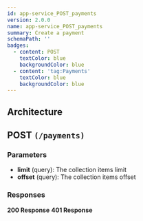 ```yaml
---
id: app-service_POST_payments
version: 2.0.0
name: app-service_POST_payments
summary: Create a payment
schemaPath: ''
badges:
  - content: POST
    textColor: blue
    backgroundColor: blue
  - content: 'tag:Payments'
    textColor: blue
    backgroundColor: blue
---
```

## Architecture
<NodeGraph />



## POST `(/payments)`

### Parameters
- **limit** (query): The collection items limit
- **offset** (query): The collection items offset




### Responses
**200 Response**
<SchemaViewer file="response-200.json" maxHeight="500" id="response-200" />
      **401 Response**
<SchemaViewer file="response-401.json" maxHeight="500" id="response-401" />
